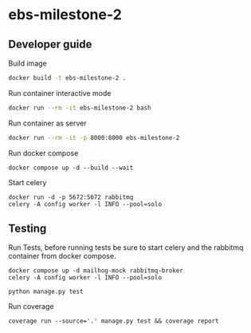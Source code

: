 # ebs-milestone-2

## Developer guide

Build image

```sh
docker build -t ebs-milestone-2 .
```

Run container interactive mode

```sh
docker run --rm -it ebs-milestone-2 bash
```

Run container as server 

```sh
docker run --rm -it -p 8000:8000 ebs-milestone-2
```

Run docker compose

```shell
docker compose up -d --build --wait
```

Start celery
```shell
docker run -d -p 5672:5672 rabbitmq
celery -A config worker -l INFO --pool=solo
```

## Testing

Run Tests, before running tests be sure to start celery and the rabbitmq container from docker compose.
```shell
docker compose up -d mailhog-mock rabbitmq-broker
celery -A config worker -l INFO --pool=solo
```

```shell
python manage.py test
```

Run coverage
```shell
coverage run --source='.' manage.py test && coverage report
```